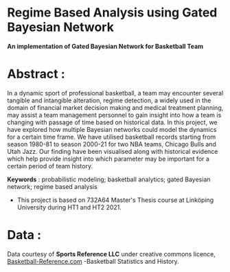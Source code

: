 # Regime Based Analysis using Gated Bayesian Network
**An implementation of Gated Bayesian Network for Basketball Team**

# Abstract :
In a dynamic sport of professional basketball, a team may encounter several tangible and intangible alteration, regime detection, a widely used in the domain of financial market decision making and medical treatment planning, may assist a team management personnel to gain insight into how a team is changing with passage of time based on historical data. In this project, we have explored how multiple Bayesian networks could model the dynamics for a certain time frame. We have utilised basketball records starting from season 1980-81 to season 2000-21 for two NBA teams, Chicago Bulls and Utah Jazz. Our finding have been visualised along with historical evidence which help provide insight into which parameter may be important for a certain period of team history.


**Keywords** : probabilistic modeling; basketball analytics; gated Bayesian network; regime based analysis


* This project is based on 732A64 Master's Thesis course at Linköping University during HT1 and HT2 2021.


# Data :
Data courtesy of **Sports Reference LLC** under creative commons licence, [Basketball-Reference.com](https://www.basketball-reference.com/) -Basketball Statistics and History. 


